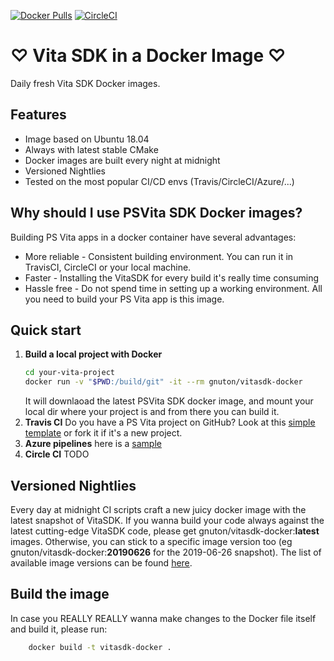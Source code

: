 [![Docker Pulls](https://img.shields.io/docker/pulls/gnuton/vitasdk-docker.svg)](https://hub.docker.com/r/gnuton/vitasdk-docker)
[![CircleCI](https://circleci.com/gh/gnuton/vitasdk-docker/tree/master.svg?style=svg)](https://circleci.com/gh/gnuton/vitasdk-docker/tree/master)

♡ Vita SDK in a Docker Image ♡
==============================
Daily fresh Vita SDK Docker images.

Features
--------
* Image based on Ubuntu 18.04
* Always with latest stable CMake
* Docker images are built every night at midnight
* Versioned Nightlies
* Tested on the most popular CI/CD envs (Travis/CircleCI/Azure/...) 

Why should I use PSVita SDK Docker images?
-----------------------------------------------
Building PS Vita apps in a docker container have several advantages:
 - More reliable - Consistent building environment. You can run it in TravisCI, CircleCI or your local machine.
 - Faster - Installing the VitaSDK for every build it's really time consuming
 - Hassle free - Do not spend time in setting up a working environment. All you need to build your PS Vita app is this image.
 
Quick start
---------------
1. <b>Build a local project with Docker</b>
    ```bash
    cd your-vita-project
    docker run -v "$PWD:/build/git" -it --rm gnuton/vitasdk-docker
    ```
    It will downlaoad the latest PSVita SDK docker image, and mount your local dir where your project is and from there you can build it.
2. <b>Travis CI</b>
   Do you have a PS Vita project on GitHub? Look at this [simple template](https://github.com/gnuton/vitasdk-docker-testapp-trevis) or fork  it if it's a new project.
3. <b>Azure pipelines</b> here is a [sample](https://github.com/devnoname120/vhbb/blob/master/azure-pipelines.yml)
4. <b>Circle CI</b> TODO

Versioned Nightlies
----------------------
Every day at midnight CI scripts craft a new juicy docker image with the latest snapshot of VitaSDK.
If you wanna build your code always against the latest cutting-edge VitaSDK code, please get gnuton/vitasdk-docker:<b>latest</b> images.
Otherwise, you can stick to a specific image version too (eg gnuton/vitasdk-docker:<b>20190626</b> for the 2019-06-26 snapshot).
The list of available image versions can be found [here](https://cloud.docker.com/repository/registry-1.docker.io/gnuton/vitasdk-docker/tags).

Build the image
--------------------
In case you REALLY REALLY wanna make changes to the Docker file itself and build it, please run:
```bash
    docker build -t vitasdk-docker .
``` 
